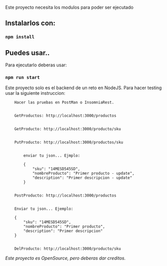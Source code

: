 Este proyecto necesita los modulos para poder ser ejecutado

## Instalarlos con:

### `npm install`

## Puedes usar..

Para ejecutarlo deberas usar:

### `npm run start`

Este proyecto solo es el backend de un reto en NodeJS.
Para hacer testing usar la siguiente instruccion:


        Hacer las pruebas en PostMan o InsomniaRest.


        GetProductos: http://localhost:3000/productos


        GetProducto: http://localhost:3000/producto/sku


        PutProducto: http://localhost:3000/productos/sku


            enviar tu json... Ejmplo:

            {
                "sku": "14MESD545SD",
                "nombreProducto": "Primer producto - update",
                "description": "Primer descripcion - update"
            }


        PostProducto: http://localhost:3000/productos


        Enviar tu json... Ejemplo:

        {
            "sku": "14MESD545SD",
            "nombreProducto": "Primer producto",
            "description": "Primer descripcion"
        }


        DelProducto: http://localhost:3000/producto/sku


_Este proyecto es OpenSource, pero deberas dar creditos._